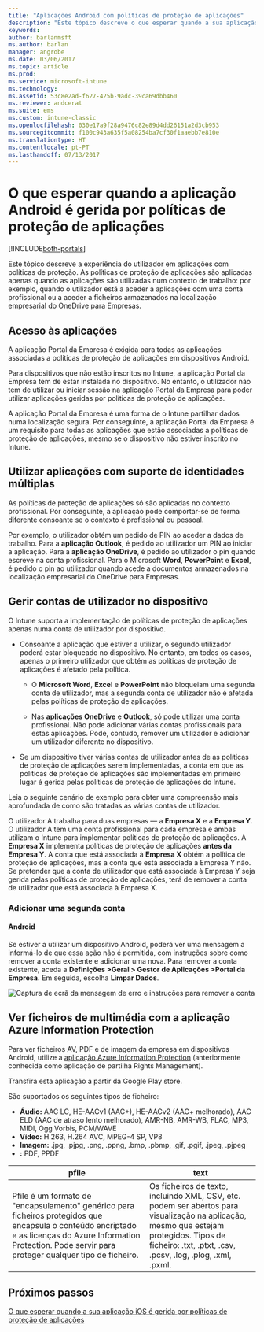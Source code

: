 ```yaml
---
title: "Aplicações Android com políticas de proteção de aplicações"
description: "Este tópico descreve o que esperar quando a sua aplicação é gerida por políticas de proteção de aplicações."
keywords: 
author: barlanmsft
ms.author: barlan
manager: angrobe
ms.date: 03/06/2017
ms.topic: article
ms.prod: 
ms.service: microsoft-intune
ms.technology: 
ms.assetid: 53c8e2ad-f627-425b-9adc-39ca69dbb460
ms.reviewer: andcerat
ms.suite: ems
ms.custom: intune-classic
ms.openlocfilehash: 030e17a9f28a9476c82e89d4dd26151a2d3cb953
ms.sourcegitcommit: f100c943a635f5a08254ba7cf30f1aaebb7e810e
ms.translationtype: HT
ms.contentlocale: pt-PT
ms.lasthandoff: 07/13/2017
---
```

# <a name="what-to-expect-when-your-android-app-is-managed-by-app-protection-policies"></a>O que esperar quando a aplicação Android é gerida por políticas de proteção de aplicações

[!INCLUDE[both-portals](./includes/note-for-both-portals.md)]

Este tópico descreve a experiência do utilizador em aplicações com políticas de proteção. As políticas de proteção de aplicações são aplicadas apenas quando as aplicações são utilizadas num contexto de trabalho: por exemplo, quando o utilizador está a aceder a aplicações com uma conta profissional ou a aceder a ficheiros armazenados na localização empresarial do OneDrive para Empresas.
##  <a name="access-apps"></a>Acesso às aplicações

A aplicação Portal da Empresa é exigida para todas as aplicações associadas a políticas de proteção de aplicações em dispositivos Android.

Para dispositivos que não estão inscritos no Intune, a aplicação Portal da Empresa tem de estar instalada no dispositivo. No entanto, o utilizador não tem de utilizar ou iniciar sessão na aplicação Portal da Empresa para poder utilizar aplicações geridas por políticas de proteção de aplicações.

A aplicação Portal da Empresa é uma forma de o Intune partilhar dados numa localização segura. Por conseguinte, a aplicação Portal da Empresa é um requisito para todas as aplicações que estão associadas a políticas de proteção de aplicações, mesmo se o dispositivo não estiver inscrito no Intune.


##  <a name="use-apps-with-multi-identity-support"></a>Utilizar aplicações com suporte de identidades múltiplas

As políticas de proteção de aplicações só são aplicadas no contexto profissional. Por conseguinte, a aplicação pode comportar-se de forma diferente consoante se o contexto é profissional ou pessoal.

Por exemplo, o utilizador obtém um pedido de PIN ao aceder a dados de trabalho. Para a **aplicação Outlook**, é pedido ao utilizador um PIN ao iniciar a aplicação. Para a **aplicação OneDrive**, é pedido ao utilizador o pin quando escreve na conta profissional. Para o Microsoft **Word**, **PowerPoint** e **Excel**, é pedido o pin ao utilizador quando acede a documentos armazenados na localização empresarial do OneDrive para Empresas.

##  <a name="manage-user-accounts-on-the-device"></a>Gerir contas de utilizador no dispositivo

O Intune suporta a implementação de políticas de proteção de aplicações apenas numa conta de utilizador por dispositivo.

* Consoante a aplicação que estiver a utilizar, o segundo utilizador poderá estar bloqueado no dispositivo. No entanto, em todos os casos, apenas o primeiro utilizador que obtém as políticas de proteção de aplicações é afetado pela política.

  * O **Microsoft Word**, **Excel** e **PowerPoint** não bloqueiam uma segunda conta de utilizador, mas a segunda conta de utilizador não é afetada pelas políticas de proteção de aplicações.

  * Nas **aplicações OneDrive** e **Outlook**, só pode utilizar uma conta profissional.  Não pode adicionar várias contas profissionais para estas aplicações.  Pode, contudo, remover um utilizador e adicionar um utilizador diferente no dispositivo.


* Se um dispositivo tiver várias contas de utilizador antes de as políticas de proteção de aplicações serem implementadas, a conta em que as políticas de proteção de aplicações são implementadas em primeiro lugar é gerida pelas políticas de proteção de aplicações do Intune.


Leia o seguinte cenário de exemplo para obter uma compreensão mais aprofundada de como são tratadas as várias contas de utilizador.

O utilizador A trabalha para duas empresas — a **Empresa X** e a **Empresa Y**. O utilizador A tem uma conta profissional para cada empresa e ambas utilizam o Intune para implementar políticas de proteção de aplicações. A **Empresa X** implementa políticas de proteção de aplicações **antes da** **Empresa Y**. A conta que está associada à **Empresa X** obtém a política de proteção de aplicações, mas a conta que está associada à Empresa Y não. Se pretender que a conta de utilizador que está associada à Empresa Y seja gerida pelas políticas de proteção de aplicações, terá de remover a conta de utilizador que está associada à Empresa X.
### <a name="add-a-second-account"></a>Adicionar uma segunda conta
####  <a name="android"></a>Android
Se estiver a utilizar um dispositivo Android, poderá ver uma mensagem a informá-lo de que essa ação não é permitida, com instruções sobre como remover a conta existente e adicionar uma nova.  Para remover a conta existente, aceda a **Definições &gt;Geral &gt; Gestor de Aplicações &gt;Portal da Empresa.** Em seguida, escolha **Limpar Dados**.

![Captura de ecrã da mensagem de erro e instruções para remover a conta](./media/Android_SwitchUser.png)

##  <a name="view-media-files-with-the-azure-information-protection-app"></a>Ver ficheiros de multimédia com a aplicação Azure Information Protection
Para ver ficheiros AV, PDF e de imagem da empresa em dispositivos Android, utilize a [aplicação Azure Information Protection](https://play.google.com/store/apps/details?id=com.microsoft.ipviewer) (anteriormente conhecida como aplicação de partilha Rights Management).

Transfira esta aplicação a partir da Google Play store.  

São suportados os seguintes tipos de ficheiro:

* **Áudio:** AAC LC, HE-AACv1 (AAC+), HE-AACv2 (AAC+ melhorado), AAC ELD (AAC de atraso lento melhorado), AMR-NB, AMR-WB, FLAC, MP3, MIDI, Ogg Vorbis, PCM/WAVE
* **Vídeo:** H.263, H.264 AVC, MPEG-4 SP, VP8
* **Imagem:** .jpg, .pjpg, .png, .ppng, .bmp, .pbmp, .gif, .pgif, .jpeg, .pjpeg
* **:** PDF, PPDF


|**pfile**|**text**|
|----|----|
|Pfile é um formato de "encapsulamento" genérico para ficheiros protegidos que encapsula o conteúdo encriptado e as licenças do Azure Information Protection. Pode servir para proteger qualquer tipo de ficheiro.|Os ficheiros de texto, incluindo XML, CSV, etc. podem ser abertos para visualização na aplicação, mesmo que estejam protegidos. Tipos de ficheiro: .txt, .ptxt, .csv, .pcsv, .log, .plog, .xml, .pxml.|

## <a name="next-steps"></a>Próximos passos
[O que esperar quando a sua aplicação iOS é gerida por políticas de proteção de aplicações](end-user-mam-apps-ios.md)
